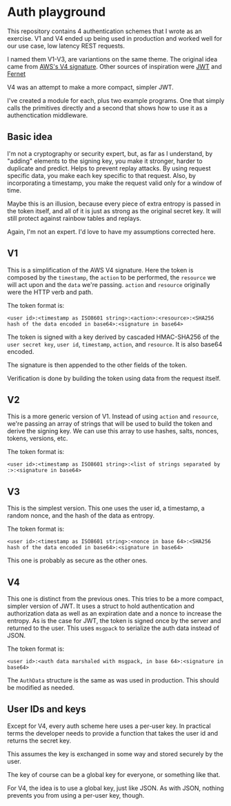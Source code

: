 # Auth playground

This repository contains 4 authentication schemes that I wrote as an exercise. V1 and V4 ended up being used in production and worked well for our use case, low latency REST requests.

I named them V1-V3, are variantions on the same theme. The original idea came from [AWS's V4 signature](https://docs.aws.amazon.com/IAM/latest/UserGuide/reference_aws-signing.html). Other sources of inspiration were [JWT](https://jwt.io/introduction) and [Fernet](https://github.com/fernet/spec/blob/master/Spec.md)

V4 was an attempt to make a more compact, simpler JWT.

I've created a module for each, plus two example programs. One that simply calls the primitives directly and a second that shows how to use it as a authenctication middleware.


## Basic idea

I'm not a cryptography or security expert, but, as far as I understand, by "adding" elements to the signing key, you make it stronger, harder to duplicate and predict. Helps to prevent replay attacks. By using request specific data, you make each key specific to that request. Also, by incorporating a timestamp, you make the request valid only for a window of time.

Maybe this is an illusion, because every piece of extra entropy is passed in the token itself, and all of it is just as strong as the original secret key. It will still protect against rainbow tables and replays.

Again, I'm not an expert. I'd love to have my assumptions corrected here.


## V1

This is a simplification of the AWS V4 signature. Here the token is composed by the `timestamp`, the `action` to be performed, the `resource` we will act upon and the `data` we're passing. `action` and `resource` originally were the HTTP verb and path.

The token format is:

`<user id>:<timestamp as ISO8601 string>:<action>:<resource>:<SHA256 hash of the data encoded in base64>:<signature in base64>`

The token is signed with a key derived by cascaded HMAC-SHA256 of the `user secret key`, `user id`, `timestamp`, `action`, and `resource`. It is also base64 encoded.

The signature is then appended to the other fields of the token.

Verification is done by building the token using data from the request itself.


## V2

This is a more generic version of V1. Instead of using `action` and `resource`, we're passing an array of strings that will be used to build the token and derive the signing key. We can use this array to use hashes, salts, nonces, tokens, versions, etc.

The token format is:

`<user id>:<timestamp as ISO8601 string>:<list of strings separated by :>:<signature in base64>`


## V3

This is the simplest version. This one uses the user id, a timestamp, a random nonce, and the hash of the data as entropy.

The token format is:

`<user id>:<timestamp as ISO8601 string>:<nonce in base 64>:<SHA256 hash of the data encoded in base64>:<signature in base64>`

This one is probably as secure as the other ones.


## V4

This one is distinct from the previous ones. This tries to be a more compact, simpler version of JWT. It uses a struct to hold authentication and authorization data as well as an expiration date and a nonce to increase the entropy. As is the case for JWT, the token is signed once by the server and returned to the user. This uses `msgpack` to serialize the auth data instead of JSON.

The token format is:

`<user id>:<auth data marshaled with msgpack, in base 64>:<signature in base64>`

The `AuthData` structure is the same as was used in production. This should be modified as needed.

## User IDs and keys

Except for V4, every auth scheme here uses a per-user key. In practical terms the developer needs to provide a function that takes the user id and returns the secret key.

This assumes the key is exchanged in some way and stored securely by the user.

The key of course can be a global key for everyone, or something like that.

For V4, the idea is to use a global key, just like JSON. As with JSON, nothing prevents you from using a per-user key, though.